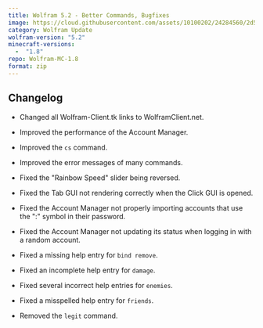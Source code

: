 ```yaml
---
title: Wolfram 5.2 - Better Commands, Bugfixes
image: https://cloud.githubusercontent.com/assets/10100202/24284560/2d5c4d28-106c-11e7-8c83-c6e348f4a9c1.jpg
category: Wolfram Update
wolfram-version: "5.2"
minecraft-versions:
  -  "1.8"
repo: Wolfram-MC-1.8
format: zip
---
```

## Changelog

- Changed all Wolfram-Client.tk links to WolframClient.net.

- Improved the performance of the Account Manager.

- Improved the `cs` command.

- Improved the error messages of many commands.

- Fixed the "Rainbow Speed" slider being reversed.

- Fixed the Tab GUI not rendering correctly when the Click GUI is opened.

- Fixed the Account Manager not properly importing accounts that use the ":" symbol in their password.

- Fixed the Account Manager not updating its status when logging in with a random account.

- Fixed a missing help entry for `bind remove`.

- Fixed an incomplete help entry for `damage`.

- Fixed several incorrect help entries for `enemies`.

- Fixed a misspelled help entry for `friends`.

- Removed the `legit` command.
